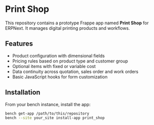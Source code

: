# Print Shop

This repository contains a prototype Frappe app named **Print Shop** for ERPNext.
It manages digital printing products and workflows.

## Features

- Product configuration with dimensional fields
- Pricing rules based on product type and customer group
- Optional items with fixed or variable cost
- Data continuity across quotation, sales order and work orders
- Basic JavaScript hooks for form customization

## Installation

From your bench instance, install the app:

```bash
bench get-app /path/to/this/repository
bench --site your_site install-app print_shop
```